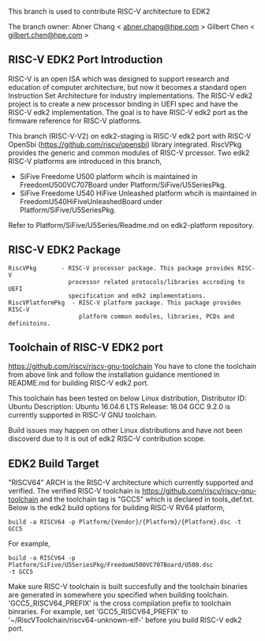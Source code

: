 This branch is used to contribute RISC-V architecture to EDK2

The branch owner:
Abner Chang < abner.chang@hpe.com >
Gilbert Chen < gilbert.chen@hpe.com >

## RISC-V EDK2 Port Introduction
RISC-V is an open ISA which was designed to support research and education of
computer architecture, but now it becomes a standard open Instruction Set
Architecture for industry implementations. The RISC-V edk2 project is to create
a new processor binding in UEFI spec and have the RISC-V edk2 implementation.
The goal is to have RISC-V edk2 port as the firmware reference for RISC-V
platforms.

This branch (RISC-V-V2) on edk2-staging is RISC-V edk2 port with RISC-V
OpenSbi (https://github.com/riscv/opensbi) library integrated.
RiscVPkg provides the generic and common modules of RISC-V prcessor.
Two edk2 RISC-V platforms are introduced in this branch,
- SiFive Freedome U500 platform whcih is maintained in FreedomU500VC707Board
under Platform/SiFive/U5SeriesPkg.
- SiFive Freedome U540 HiFive Unleashed platform whcih is maintained in
FreedomU540HiFiveUnleashedBoard under Platform/SiFive/U5SeriesPkg.

Refer to Platform/SiFive/U5Series/Readme.md on edk2-platform repository.

## RISC-V EDK2 Package
```
RiscVPkg       - RISC-V processor package. This package provides RISC-V
                 processor related protocols/libraries accroding to UEFI
                 specification and edk2 implementations.
RiscVPlatformPkg  - RISC-V platform package. This package provides RISC-V
                    platform common modules, libraries, PCDs and definitoins.
```
## Toolchain of RISC-V EDK2 port
https://github.com/riscv/riscv-gnu-toolchain
You have to clone the toolchain from above link and follow the installation
guidance mentioned in README.md for building RISC-V edk2 port.

This toolchain has been tested on below Linux distribution,
Distributor ID: Ubuntu
Description:    Ubuntu 16.04.6 LTS
Release:        16.04
GCC 9.2.0 is currently supported in RISC-V GNU toolchain.

Build issues may happen on other Linux distributions and have not been discoverd
due to it is out of edk2 RISC-V contribution scope.

## EDK2 Build Target
"RISCV64" ARCH is the RISC-V architecture which currently supported and verified.
The verified RISC-V toolchain is https://github.com/riscv/riscv-gnu-toolchain
and the toolchain tag is "GCC5" which is declared in tools_def.txt.
Below is the edk2 build options for building RISC-V RV64 platform,
```
build -a RISCV64 -p Platform/{Vendor}/{Platform}/{Platform}.dsc -t GCC5
```
For example,
```
build -a RISCV64 -p Platform/SiFive/U5SeriesPkg/FreedomU500VC707Board/U500.dsc
-t GCC5
```

Make sure RISC-V toolchain is built succesfully and the toolchain binaries are
generated in somewhere you specified when building toolchain.
'GCC5_RISCV64_PREFIX' is the cross compilation prefix to toolchain binraries.
For example, set 'GCC5_RISCV64_PREFIX' to '~/RiscVToolchain/riscv64-unknown-elf-'
before you build RISC-V edk2 port.
